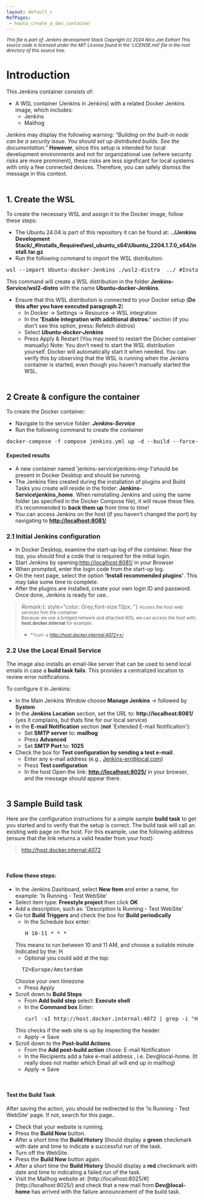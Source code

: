 ```yaml
---
layout: default_c
RefPages:
 - howto_create_a_dev_container
--- 
```

<small> _This file is part of: Jenkins development Stack_ 
_Copyright (c) 2024 Nico Jan Eelhart_
_This source code is licensed under the MIT License found in the  'LICENSE.md' file in the root directory of this source tree._
</small>
<br>

# Introduction 
This Jenkins container consists of:
- A WSL container (Jenkins in Jenkins) with a related Docker Jenkins image, which includes:
    - Jenkins
    - Mailhog

Jenkins may display the following warning: *"Building on the built-in node can be a security issue. You should set up distributed builds. See the documentation."* **However**, since this setup is intended for local development environments and not for organizational use (where security risks are more prominent), these risks are less significant for local systems with only a few connected devices. Therefore, you can safely dismiss the message in this context. <br><br>

## 1. Create the WSL
To create the necessary WSL and assign it to the Docker image, follow these steps:
- The Ubuntu 24.04 is part of this repository it can be found at: **../Jenkins Development Stack/_#Installs_Required\wsl_ubuntu_x64\Ubuntu_2204.1.7.0_x64/install.tar.gz**
- Run the following command to import the WSL distribution:
<pre class="nje-cmd-one-line">wsl --import Ubuntu-docker-Jenkins ./wsl2-distro  ../_#Installs_Required\wsl_ubuntu_x64\Ubuntu_2204.1.7.0_x64/install.tar.gz </pre>

This command will create a WSL distribution in the folder **Jenkins-Service/wsl2-distro** with the name **Ubuntu-docker-Jenkins**.
- Ensure that this WSL distribution is connected  to your Docker setup (**Do this after you have executed paragraph 2**)
    - In Docker -> Settings -> Resource -> WSL integration
    - In the **'Enable integration with additional distros:'** section (if you don't see this option,  press: Refetch distros)
    - Select ***Ubuntu-docker-Jenkins*** 
    - Press Apply & Restart (You may need to restart the Docker container manually)
Note: You don’t need to start the WSL distribution yourself. Docker will automatically start it when needed. You can verify this by observing that the WSL is running when the Jenkins container is started, even though you haven’t manually started the WSL.
<br><br>

## 2 Create & configure the container
To create the Docker container:
- Navigate to the service folder: ***Jenkins-Service***
- Run the following command to create the container
<pre class="nje-cmd-one-line">docker-compose -f compose_jenkins.yml up -d --build --force-recreate </pre>

#### Expected results 
- A new container named 'jenkins-service\jenkins-img-1'should be present in Docker Desktop and should be running.
- The Jenkins files created during the installation of plugins and Build Tasks you create will reside in the folder: **Jenkins-Service\jenkins_home**. When reinstalling Jenkins and using the same folder (as specified in the Docker Compose file), it will reuse these files. It’s recommended to **back them up** from time to time!
- You can access Jenkins on the host (if you haven’t changed the port) by navigating to **[http://localhost:8081/](http://localhost:8081/)**


### 2.1 Initial Jenkins configuration
- In Docker Desktop, examine the start-up log of the container. Near the top, you should find a code that is required for the initial login.
- Start Jenkins by opening:[http://localhost:8081/](http://localhost:8081/) in your Browser
- When prompted, enter the login code from the start-up log.
- On the next page, select the option **'Install recommended plugins'**. This may take some time to complete.
- After the plugins are installed, create your own login ID and password. Once done, Jenkins is ready for use..

> *Remark:*{: style="color: Grey;font-size:13px; "}
> <small>Access the host web services fom the container <br></small>
> <small>Because we use a bridged network and attached WSL we can access the host with: **host.docker.internal** for example: </small>
> - <small>  ***curl -s http://host.docker.internal:4072**/* </small>


### 2.2 Use the  Local Email Service
The image also installs an email-like server that can be used to send local emails in case a **build task fails**. This provides a centralized location to review error notifications.

To configure it in Jenkins:
- In the Main Jenkins Window choose **Manage Jenkins** -> followed by **System**
- In the **Jenkins Location** section, set the URL to: **http://localhost:8081/** (yes it complains, but thats fine for our local service)
- In the **E-mail Notification** section (**not** 'Extended E-mail Notification'): 
    - Set **SMTP server** to:  **mailhog**
    - Press **Advanced**
    - Set  **SMTP Port** to: **1025**
- Check the box for **Test configuration by sending a test e-mail**.
    - Enter any e-mail address (e.g., Jenkins-err@local.com) 
    - Press **Test configuration**
    - In the host Open the link: **[http://localhost:8025/](http://localhost:8025/)** in your browser, and the message should appear there.
<br><br>

## 3 Sample Build task
Here are the configuration instructions for a simple sample **build task** to get you started and to verify that the setup is correct. The build task will call an existing web page on the host. For this example, use the following address (ensure that the link returns a valid header from your host):
>  http://host.docker.internal:4072

<br>

#### Follow these steps:
- In the Jenkins Dashboard, select **New Item** and enter a name, for example: 'Is Running - Test WebSite'
- Select item type: **Freestyle project** then click **OK**
- Add a description, such as: 'Description Is Running - Test WebSite'
- Go tot **Build Triggers** and check the box for **Build periodically**
    - In the Schedule box enter:
    <pre class="nje-cmd-one-line-sm-ident">   H 10-11 * * *</pre>
    <span class="nje-ident"></span>This means to run between 10 and 11 AM, and choose a suitable minute Indicated by the: H
    - Optional you could add at the top:
    <pre class="nje-cmd-one-line-sm-ident">  TZ=Europe/Amsterdam</pre>
    <span class="nje-ident"></span> Choose your own timezone
    - Press Apply
- Scroll down to **Build Steps**
    - From **Add build step** select: **Execute shell**
    - In the **Command box** Enter: 
    <pre class="nje-cmd-one-line-sm-ident">   curl -sI http://host.docker.internal:4072 | grep -i "HTTP/" | grep -i "200 OK" || exit 1</pre>
    <span class="nje-ident"></span> This checks if the web site is up by inspecting the header.
    - Apply -> Save
- Scroll down to the **Post-build Actions**
    - From the **Add post-build action** chose: E-mail Notification
    - In the Recipients add a fake e-mail address , i.e. Dev@local-home. (It really does not matter which Email all will end up in mailhog) 
    - Apply -> Save

<br>

#### Test the Build Task
After saving the action, you should be redirected to the 'Is Running - Test WebSite' page. If not, search for this page..
- Check that your website is running.
- Press the **Build Now** button.
- After a short time the **Build History** Should display a **green** checkmark with date and time to indicate a successful run of the task.
- Turn off the WebSite.
- Press the **Build Now** button again.
- After a short time the **Build History** Should display a **red** checkmark with date and time to indicating a failed run of the task.
- Visit the Mailhog website at: [http://localhost:8025/#] (http://localhost:8025/) and check that a new mail from **Dev@local-home** has arrived with the failure announcement of the build task.
